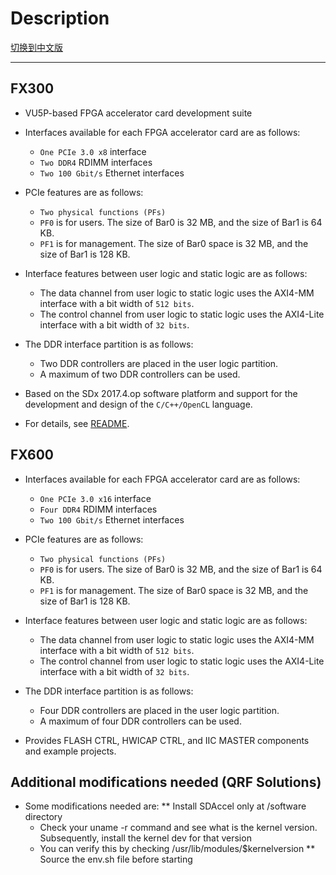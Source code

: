 
# Description

[切换到中文版](./README_CN.md)

---

## FX300

* VU5P-based FPGA accelerator card development suite

* Interfaces available for each FPGA accelerator card are as follows:
  - `One PCIe 3.0 x8` interface    
  - `Two DDR4` RDIMM interfaces
  - `Two 100 Gbit/s` Ethernet interfaces 

* PCIe features are as follows:
    - `Two physical functions (PFs)`
    - `PF0` is for users. The size of Bar0 is 32 MB, and the size of Bar1 is 64 KB.
    - `PF1` is for management. The size of Bar0 space is 32 MB, and the size of Bar1 is 128 KB.

* Interface features between user logic and static logic are as follows:
    - The data channel from user logic to static logic uses the AXI4-MM interface with a bit width of `512 bits`.
    - The control channel from user logic to static logic uses the AXI4-Lite interface with a bit width of `32 bits`.


* The DDR interface partition is as follows:
  - Two DDR controllers are placed in the user logic partition.
  - A maximum of two DDR controllers can be used.

* Based on the SDx 2017.4.op software platform and support for the development and design of the `C/C++/OpenCL` language.

* For details, see [README](./FX300/sdaccel/README.md).

## FX600

* Interfaces available for each FPGA accelerator card are as follows:
  - `One PCIe 3.0 x16` interface    
  - `Four DDR4` RDIMM interfaces
  - `Two 100 Gbit/s` Ethernet interfaces 

* PCIe features are as follows:
    - `Two physical functions (PFs)`
    - `PF0` is for users. The size of Bar0 is 32 MB, and the size of Bar1 is 64 KB.
    - `PF1` is for management. The size of Bar0 space is 32 MB, and the size of Bar1 is 128 KB.

* Interface features between user logic and static logic are as follows:
    - The data channel from user logic to static logic uses the AXI4-MM interface with a bit width of `512 bits`.
    - The control channel from user logic to static logic uses the AXI4-Lite interface with a bit width of `32 bits`.

* The DDR interface partition is as follows:
  - Four DDR controllers are placed in the user logic partition.
  - A maximum of four DDR controllers can be used.

* Provides FLASH CTRL, HWICAP CTRL, and IIC MASTER components and example projects.


## Additional modifications needed (QRF Solutions)

* Some modifications needed are:
** Install SDAccel only at /software directory 
    - Check your uname -r command and see what is the kernel version.  Subsequently, install the kernel dev for that version
    - You can verify this by checking /usr/lib/modules/$kernelversion
** Source the env.sh file before starting
